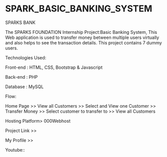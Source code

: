 # SPARK_BASIC_BANKING_SYSTEM
SPARKS BANK

The SPARKS FOUNDATION Internship Project:Basic Banking System, This Web application is used to transfer money between multiple users virtually and also helps to see the transaction details. This project contains 7 dummy users.

Technologies Used:

Front-end : HTML, CSS, Bootstrap & Javascript

Back-end : PHP

Database : MySQL

Flow:

Home Page >> View all Customers >> Select and View one Customer >> Transfer Money >> Select customer to transfer to >> View all Customers

Hosting Platform> 000Webhost

Project Link >> 

My Profile >> 

Youtube:: 
